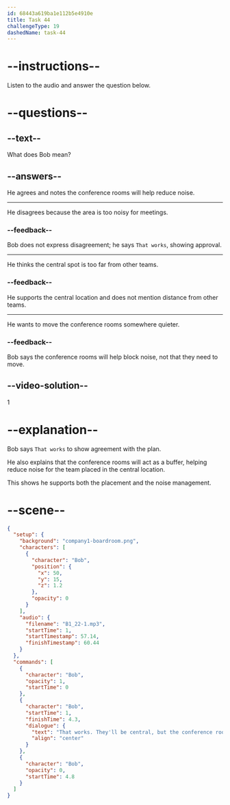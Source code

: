 ```yaml
---
id: 68443a619ba1e112b5e4910e
title: Task 44
challengeType: 19
dashedName: task-44
---
```


<!-- (Audio) Bob: That works. They'll be central, but the conference rooms will buffer some of the noise. -->

# --instructions--

Listen to the audio and answer the question below.

# --questions--

## --text--

What does Bob mean?

## --answers--

He agrees and notes the conference rooms will help reduce noise.

---

He disagrees because the area is too noisy for meetings.

### --feedback--

Bob does not express disagreement; he says `That works`, showing approval.

---

He thinks the central spot is too far from other teams.

### --feedback--

He supports the central location and does not mention distance from other teams.

---

He wants to move the conference rooms somewhere quieter.

### --feedback--

Bob says the conference rooms will help block noise, not that they need to move.

## --video-solution--

1

# --explanation--

Bob says `That works` to show agreement with the plan.

He also explains that the conference rooms will act as a buffer, helping reduce noise for the team placed in the central location. 

This shows he supports both the placement and the noise management.

# --scene--

```json
{
  "setup": {
    "background": "company1-boardroom.png",
    "characters": [
      {
        "character": "Bob",
        "position": {
          "x": 50,
          "y": 15,
          "z": 1.2
        },
        "opacity": 0
      }
    ],
    "audio": {
      "filename": "B1_22-1.mp3",
      "startTime": 1,
      "startTimestamp": 57.14,
      "finishTimestamp": 60.44
    }
  },
  "commands": [
    {
      "character": "Bob",
      "opacity": 1,
      "startTime": 0
    },
    {
      "character": "Bob",
      "startTime": 1,
      "finishTime": 4.3,
      "dialogue": {
        "text": "That works. They'll be central, but the conference rooms will buffer some of the noise.",
        "align": "center"
      }
    },
    {
      "character": "Bob",
      "opacity": 0,
      "startTime": 4.8
    }
  ]
}
```
